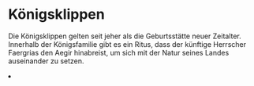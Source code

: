 # Königsklippen

<p>
Die Königsklippen gelten seit jeher als die Geburtsstätte neuer Zeitalter. Innerhalb der Königsfamilie gibt es ein
Ritus, dass der künftige Herrscher Faergrias den Aegir hinabreist, um sich mit der Natur seines Landes auseinander zu
setzen.
</p>

<procedure title="Städte und besondere Orte">
<list columns="3">
<li><b><a href="Aegir.md"></a></b></li>
</list>
</procedure>
